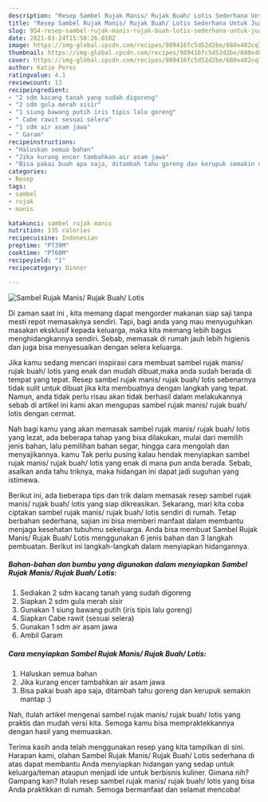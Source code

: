 ```yaml
---
description: "Resep Sambel Rujak Manis/ Rujak Buah/ Lotis Sederhana Untuk Jualan"
title: "Resep Sambel Rujak Manis/ Rujak Buah/ Lotis Sederhana Untuk Jualan"
slug: 954-resep-sambel-rujak-manis-rujak-buah-lotis-sederhana-untuk-jualan
date: 2021-03-24T15:50:26.010Z
image: https://img-global.cpcdn.com/recipes/989416fc5d52d2be/680x482cq70/sambel-rujak-manis-rujak-buah-lotis-foto-resep-utama.jpg
thumbnail: https://img-global.cpcdn.com/recipes/989416fc5d52d2be/680x482cq70/sambel-rujak-manis-rujak-buah-lotis-foto-resep-utama.jpg
cover: https://img-global.cpcdn.com/recipes/989416fc5d52d2be/680x482cq70/sambel-rujak-manis-rujak-buah-lotis-foto-resep-utama.jpg
author: Katie Perez
ratingvalue: 4.1
reviewcount: 13
recipeingredient:
- "2 sdm kacang tanah yang sudah digoreng"
- "2 sdm gula merah sisir"
- "1 siung bawang putih iris tipis lalu goreng"
- " Cabe rawit sesuai selera"
- "1 sdm air asam jawa"
- " Garam"
recipeinstructions:
- "Haluskan semua bahan"
- "Jika kurang encer tambahkan air asam jawa"
- "Bisa pakai buah apa saja, ditambah tahu goreng dan kerupuk semakin mantap :)"
categories:
- Resep
tags:
- sambel
- rujak
- manis

katakunci: sambel rujak manis 
nutrition: 135 calories
recipecuisine: Indonesian
preptime: "PT39M"
cooktime: "PT60M"
recipeyield: "1"
recipecategory: Dinner

---
```



![Sambel Rujak Manis/ Rujak Buah/ Lotis](https://img-global.cpcdn.com/recipes/989416fc5d52d2be/680x482cq70/sambel-rujak-manis-rujak-buah-lotis-foto-resep-utama.jpg)

Di zaman  saat ini , kita memang dapat mengorder makanan siap saji tanpa mesti repot memasaknya sendiri. Tapi, bagi anda yang mau menyuguhkan masakan eksklusif kepada keluarga, maka kita memang lebih bagus menghidangkannya sendiri. Sebab, memasak di rumah jauh lebih higienis dan juga bisa menyesuaikan dengan selera keluarga.

Jika kamu sedang mencari inspirasi cara membuat sambel rujak manis/ rujak buah/ lotis yang enak dan mudah dibuat,maka anda sudah berada di tempat yang tepat. Resep sambel rujak manis/ rujak buah/ lotis  sebenarnya tidak sulit untuk dibuat jika kita membuatnya dengan langkah yang tepat. Namun, anda tidak perlu risau akan tidak berhasil dalam melakukannya 
sebab di artikel ini kami akan mengupas sambel rujak manis/ rujak buah/ lotis dengan cermat.  



Nah bagi kamu yang akan memasak sambel rujak manis/ rujak buah/ lotis yang lezat, ada beberapa tahap yang bisa dilakukan, mulai dari memilih jenis bahan, lalu pemilihan bahan segar, hingga cara mengolah dan menyajikannya. kamu Tak perlu pusing kalau hendak menyiapkan sambel rujak manis/ rujak buah/ lotis yang enak di mana pun anda berada. Sebab, asalkan anda  tahu triknya, maka hidangan ini dapat jadi suguhan yang istimewa.

Berikut ini, ada beberapa tips dan trik dalam memasak resep sambel rujak manis/ rujak buah/ lotis yang siap dikreasikan. Sekarang, mari kita coba ciptakan sambel rujak manis/ rujak buah/ lotis sendiri di rumah. Tetap berbahan sederhana, sajian ini bisa memberi manfaat dalam membantu menjaga kesehatan tubuhmu sekeluarga. Anda bisa membuat Sambel Rujak Manis/ Rujak Buah/ Lotis menggunakan 6 jenis bahan dan 3 langkah pembuatan. Berikut ini langkah-langkah dalam menyiapkan hidangannya.

<!--inarticleads1-->

##### Bahan-bahan dan bumbu yang digunakan dalam menyiapkan Sambel Rujak Manis/ Rujak Buah/ Lotis:

1. Sediakan 2 sdm kacang tanah yang sudah digoreng
1. Siapkan 2 sdm gula merah sisir
1. Gunakan 1 siung bawang putih (iris tipis lalu goreng)
1. Siapkan  Cabe rawit (sesuai selera)
1. Gunakan 1 sdm air asam jawa
1. Ambil  Garam




<!--inarticleads2-->

##### Cara menyiapkan Sambel Rujak Manis/ Rujak Buah/ Lotis:

1. Haluskan semua bahan
1. Jika kurang encer tambahkan air asam jawa
1. Bisa pakai buah apa saja, ditambah tahu goreng dan kerupuk semakin mantap :)




Nah, itulah artikel mengenai  sambel rujak manis/ rujak buah/ lotis  yang praktis dan mudah versi kita. Semoga kamu bisa mempraktekkannya dengan hasil yang memuaskan. 

Terima kasih anda telah menggunakan resep yang kita tampilkan di sini. Harapan kami, olahan  Sambel Rujak Manis/ Rujak Buah/ Lotis sederhana di atas dapat membantu Anda menyiapkan hidangan yang sedap untuk keluarga/teman ataupun menjadi ide untuk berbisnis kuliner. Gimana nih? Gampang kan? Itulah resep sambel rujak manis/ rujak buah/ lotis yang bisa Anda praktikkan di rumah. Semoga bermanfaat dan selamat mencoba!

